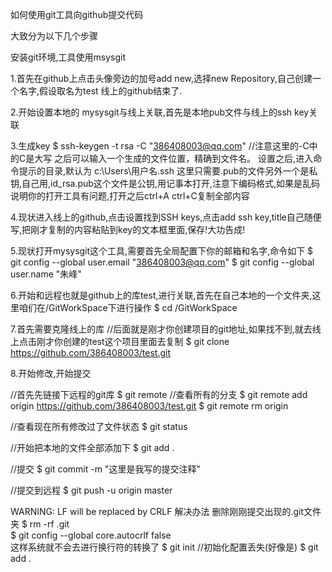 如何使用git工具向github提交代码

大致分为以下几个步骤

安装git环境,工具使用msysgit

1.首先在github上点击头像旁边的加号add new,选择new Repository,自己创建一个名字,假设取名为test
线上的github结束了.

2.开始设置本地的 mysysgit与线上关联,首先是本地pub文件与线上的ssh key关联

3.生成key
$ ssh-keygen -t rsa -C "386408003@qq.com"	//注意这里的-C中的C是大写
之后可以输入一个生成的文件位置，精确到文件名。
设置之后,进入命令提示的目录,默认为 c:\Users\用户名\.ssh 这里只需要.pub的文件另外一个是私钥,自己用,id_rsa.pub这个文件是公钥,用记事本打开,注意下编码格式,如果是乱码说明你的打开工具有问题,打开之后ctrl+A  ctrl+C复制全部内容

4.现状进入线上的github,点击设置找到SSH keys,点击add ssh key,title自己随便写,把刚才复制的内容粘贴到key的文本框里面,保存!大功告成!　

5.现状打开mysysgit这个工具,需要首先全局配置下你的邮箱和名字,命令如下
$ git config --global user.email "386408003@qq.com"
$ git config --global user.name "朱峰"

6.开始和远程也就是github上的库test,进行关联,首先在自己本地的一个文件夹,这里咱们在/GitWorkSpace下进行操作
$ cd /GitWorkSpace

7.首先需要克隆线上的库
//后面就是刚才你创建项目的git地址,如果找不到,就去线上点击刚才你创建的test这个项目里面去复制
$ git clone https://github.com/386408003/test.git

8.开始修改,开始提交

//首先先链接下远程的git库
$ git remote 	//查看所有的分支
$ git remote add origin https://github.com/386408003/test.git
$ git remote rm origin 

//查看现在所有修改过了文件状态
$ git status

//开始把本地的文件全部添加下
$ git add .

//提交
$ git commit -m "这里是我写的提交注释"

//提交到远程
$ git push -u origin master




WARNING: LF will be replaced by CRLF	解决办法
删除刚刚提交出现的.git文件夹
$ rm -rf .git  
$ git config --global core.autocrlf false  
这样系统就不会去进行换行符的转换了
$ git init  	//初始化配置丢失(好像是)
$ git add .